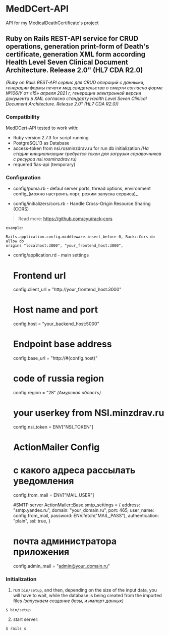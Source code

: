 # MedDCert-API
API for my MedicalDeathCertificate's project 
## Ruby on Rails REST-API service for CRUD operations, generation print-form of Death's certificate, generation XML form according Health Level Seven Clinical Document Architecture. Release 2.0" (HL7 CDA R2.0)
_(Ruby on Rails REST-API сервис для CRUD операций с данными, генерации формы печати мед.свидетельства о смерти согласно форме №106/У от «15» апреля 2021 г, генерации электронной версии документа в XML согласно стандарту Health Level Seven Clinical Document Architecture. Release 2.0" (HL7 CDA R2.0))_
### Compatibility
  MedDCert-API tested to work with:
  * Ruby version 2.7.3 for script running
  * PostgreSQL13 as Database 
  * access-token from nsi.rosminzdrav.ru for run db initialization
  _(На стадии инициализации требуется токен для загрузки справочников с ресурса nsi.rosminzdrav.ru)_
 * requered fias-api (temporary)

### Configuration
  * config/puma.rb - defaul server ports, thread options, environment config_(можно настроить порт, режим запуска сервиса)_

  * config/initializers/cors.rb - Handle Cross-Origin Resource      Sharing (CORS) 
  >Read more: https://github.com/cyu/rack-cors

    example:

    Rails.application.config.middleware.insert_before 0, Rack::Cors do allow do
    origins "localhost:3000", "your_frontend_host:3000",

  * config/application.rd - main settings
    
    # Frontend url
    config.client_url = "http://your_frontend_host:3000"
    # Host name and port
    config.host = "your_backend_host:5000"
    # Endpoint base address
    config.base_url = "http://#{config.host}"

    # code of russia region
    config.region = "28" _(Амурская область)_

    # your userkey from NSI.minzdrav.ru
    config.nsi_token = ENV["NSI_TOKEN"]   

    # ActionMailer Config

    # c какого адреса рассылать уведомления
    config.from_mail = ENV["MAIL_USER"]

    #SMTP server
    ActionMailer::Base.smtp_settings = {
      address: "smtp.yandex.ru",
      domain: "your_domain.ru",
      port: 465,
      user_name: config.from_mail,
      password: ENV.fetch("MAIL_PASS"),
      authentication: "plain",
      ssl: true,
    }    

    # почта администратора приложения
    config.admin_mail = "admin@your_domain.ru"

### Initialization    
  1. run `bin/setup`, and then, depending on the size of the input data, you will have to wait, while the database is being created from the imported files _(запускаем создание базы, и импорт данных)_
    
    $ bin/setup

  2. start server:
    
    $ rails s